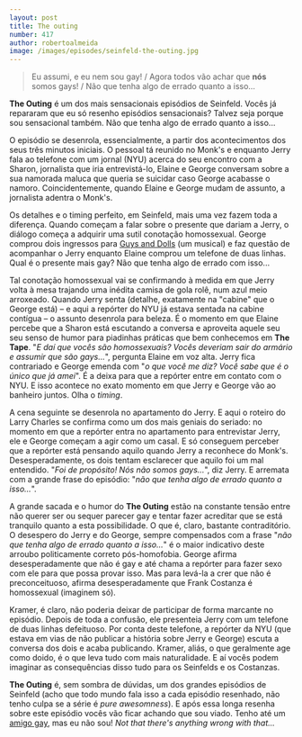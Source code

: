 ```yaml
---
layout: post
title: The outing
number: 417
author: robertoalmeida
image: /images/episodes/seinfeld-the-outing.jpg
---
```


> Eu assumi, e eu nem sou gay! / Agora todos vão achar que **nós** somos gays! / Não que tenha algo de errado quanto a isso…

**The Outing** é um dos mais sensacionais episódios de Seinfeld. Vocês já repararam que eu só resenho episódios sensacionais? Talvez seja porque sou sensacional também. Não que tenha algo de errado quanto a isso...

O episódio se desenrola, essencialmente, a partir dos acontecimentos dos seus três minutos iniciais. O pessoal tá reunido no Monk's e enquanto Jerry fala ao telefone com um jornal (NYU) acerca do seu encontro com a Sharon, jornalista que iria entrevistá-lo, Elaine e George conversam sobre a sua namorada maluca que queria se suicidar caso George acabasse o namoro. Coincidentemente, quando Elaine e George mudam de assunto, a jornalista adentra o Monk's.

Os detalhes e o timing perfeito, em Seinfeld, mais uma vez fazem toda a diferença. Quando começam a falar sobre o presente que dariam a Jerry, o diálogo começa a adquirir uma sutil conotação homossexual. George comprou dois ingressos para <a href="http://en.wikipedia.org/wiki/Guys_and_Dolls">Guys and Dolls</a> (um musical) e faz questão de acompanhar o Jerry enquanto Elaine comprou um telefone de duas linhas. Qual é o presente mais gay? Não que tenha algo de errado com isso...

Tal conotação homossexual vai se confirmando à medida em que Jerry volta à mesa trajando uma inédita camisa de gola rolê, num azul meio arroxeado. Quando Jerry senta (detalhe, exatamente na "cabine" que o George está) – e aqui a repórter do NYU já estava sentada na cabine contígua – o assunto desenrola para beleza. É o momento em que Elaine percebe que a Sharon está escutando a conversa e aproveita aquele seu seu senso de humor para piadinhas práticas que bem conhecemos em **The Tape**. "*E daí que vocês são homossexuais? Vocês deveriam sair do armário e assumir que são gays...*", pergunta Elaine em voz alta. Jerry fica contrariado e George emenda com "*o que você me diz? Você sabe que é o único que já amei*". É a deixa para que a repórter entre em contato com o NYU. E isso acontece no exato momento em que Jerry e George vão ao banheiro juntos. Olha o *timing*.

A cena seguinte se desenrola no apartamento do Jerry. E aqui o roteiro do Larry Charles se confirma como um dos mais geniais do seriado: no momento em que a repórter entra no apartamento para entrevistar Jerry, ele e George começam a agir como um casal. E só conseguem perceber que a repórter está pensando aquilo quando Jerry a reconhece do Monk's. Desesperadamente, os dois tentam esclarecer que aquilo foi um mal entendido. "*Foi de propósito! Nós não somos gays...*", diz Jerry. E arremata com a grande frase do episódio: "*não que tenha algo de errado quanto a isso...*".

A grande sacada e o humor do **The Outing** estão na constante tensão entre não querer ser ou sequer parecer gay e tentar fazer acreditar que se está tranquilo quanto a esta possibilidade. O que é, claro, bastante contraditório. O desespero do Jerry e do George, sempre compensados com a frase "*não que tenha algo de errado quanto a isso...*" é o maior indicativo deste arroubo politicamente correto pós-homofobia. George afirma desesperadamente que não é gay e até chama a repórter para fazer sexo com ele para que possa provar isso. Mas para levá-la a crer que não é preconceituoso, afirma desesperadamente que Frank Costanza é homossexual (imaginem só).

Kramer, é claro, não poderia deixar de participar de forma marcante no episódio. Depois de toda a confusão, ele presenteia Jerry com um telefone de duas linhas defeituoso. Por conta deste telefone, a repórter da NYU (que estava em vias de não publicar a história sobre Jerry e George) escuta a conversa dos dois e acaba publicando. Kramer, aliás, o que geralmente age como doido, é o que leva tudo com mais naturalidade. E aí vocês podem imaginar as consequências disso tudo para os Seinfelds e os Costanzas.

**The Outing** é, sem sombra de dúvidas, um dos grandes episódios de Seinfeld (acho que todo mundo fala isso a cada episódio resenhado, não tenho culpa se a série é *pure awesomness*). E após essa longa resenha sobre este episódio vocês vão ficar achando que sou viado. Tenho até um <a href="http://twitter.com/grandeabobora">amigo gay</a>, mas eu não sou! *Not that there's anything wrong with that...*